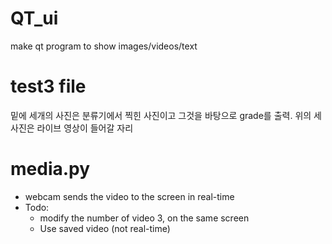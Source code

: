 # QT_ui
make qt program to show images/videos/text

# test3 file
밑에 세개의 사진은 분류기에서 찍힌 사진이고 그것을 바탕으로 grade를 출력.
위의 세 사진은 라이브 영상이 들어갈 자리

# media.py
- webcam sends the video to the screen in real-time
- Todo: 
  - modify the number of video 3, on the same screen
  - Use saved video (not real-time)
